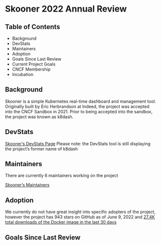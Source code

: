 # Skooner 2022 Annual Review

## Table of Contents

* Background
* DevStats
* Maintainers
* Adoption
* Goals Since Last Review
* Current Project Goals
* CNCF Membership
* Incubation

## Background

Skooner is a simple Kubernetes real-time dashboard and management tool. Originally built by Eric Herbrandson at Indeed, the project was accepted into the CNCF Sandbox in 2021. Prior to being accepted into the sandbox, the project was known as k8dash. 

## DevStats
[Skooner’s DevStats Page](https://k8dash.devstats.cncf.io/d/8/dashboards?orgId=1&refresh=15m)
Please note: the DevStats tool is still displaying the project’s former name of k8dash

## Maintainers

There are currently 6 maintainers working on the project 

[Skooner’s Maintainers](https://github.com/skooner-k8s/skooner/blob/master/MAINTAINERS) 

## Adoption

We currently do not have great insight into specific adopters of the project, however the project has 943 stars on GitHub as of June 9, 2022 and [27.4K total downloads of the Docker image in the last 30 days](https://github.com/skooner-k8s/skooner/pkgs/container/skooner) 

## Goals Since Last Review
<!-- How has the project performed against its goals since the last review? –>

N/A since this is the project’s first annual review

## Current Project Goals

<!-- What are the current goals of the project? For example, are you working on major new features? Or are you concentrating on adoption or documentation? →

The Skooner team’s goals for 2022 are to increase the number of outside contributors as well as the addition of the following features or upgrades: 

* Compatibility with the latest versions of k8s
* Prometheus integration
* Performance improvements (i.e. Pod loading)
* “Logs” UI Improvements 
* External demo page / demo video
* Address config issues w/ OIDC (esp w/ Keycloak)

## CNCF Membership

<!-- How can the CNCF help you achieve your upcoming goals? →

* Help with recruiting more contributors
* Help putting together an external demo page
* External comms/marketing for the project
* Help with visibility into who might be using the project

## Incubation

<!-- Do you think that your project meets the criteria for incubation? →

Not yet. To help us set some targets/goals, for our type of project, what is the TOC looking for in terms of
* a healthy number of committers?
* a substantial ongoing flow of commits and merged contributions?
